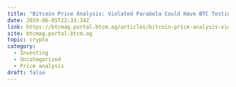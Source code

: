 ```yaml
---
title: "Bitcoin Price Analysis: Violated Parabola Could Have BTC Testing $6,700s"
date: 2019-06-05T22:33:34Z
link: https://btcmag.portal.btcm.ag/articles/bitcoin-price-analysis-violated-parabola-could-have-btc-testing-6700s/?utm_medium=RSS&utm_source=hune
site: btcmag.portal.btcm.ag
topic: crypto
category:
  - Investing
  - Uncategorized
  - Price analysis
draft: false
---
```

